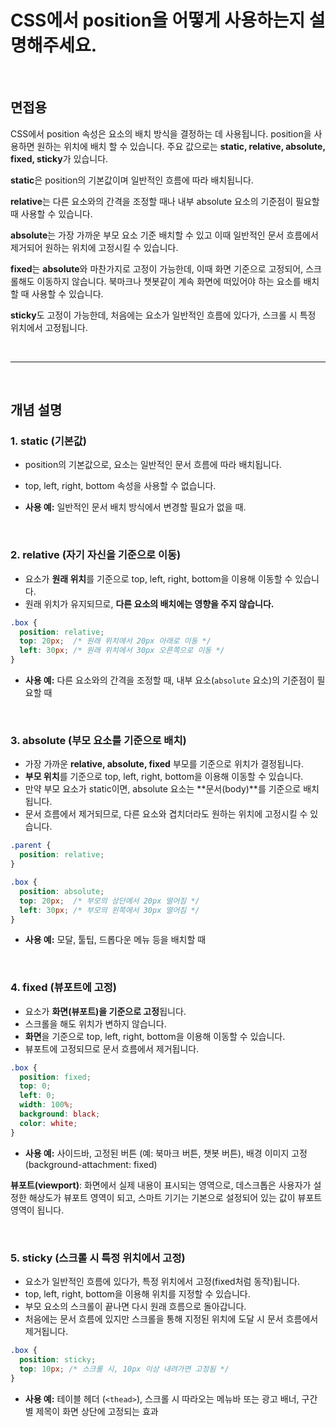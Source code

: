 # CSS에서 position을 어떻게 사용하는지 설명해주세요.

<br/>

## 면접용

CSS에서 position 속성은 요소의 배치 방식을 결정하는 데 사용됩니다. position을 사용하면 원하는 위치에 배치 할 수 있습니다. 주요 값으로는 **static, relative, absolute, fixed, sticky**가 있습니다.

**static**은 position의 기본값이며 일반적인 흐름에 따라 배치됩니다.

**relative**는 다른 요소와의 간격을 조정할 때나 내부 absolute 요소의 기준점이 필요할 때 사용할 수 있습니다.

**absolute**는 가장 가까운 부모 요소 기준 배치할 수 있고 이때 일반적인 문서 흐름에서 제거되어 원하는 위치에 고정시킬 수 있습니다.

**fixed**는 **absolute**와 마찬가지로 고정이 가능한데, 이때 화면 기준으로 고정되어, 스크롤해도 이동하지 않습니다. 북마크나 챗봇같이 계속 화면에 떠있어야 하는 요소를 배치할 때 사용할 수 있습니다.

**sticky**도 고정이 가능한데, 처음에는 요소가 일반적인 흐름에 있다가, 스크롤 시 특정 위치에서 고정됩니다.

<br/>
<hr/>
<br/>

## 개념 설명

### **1. static (기본값)**

- position의 기본값으로, 요소는 일반적인 문서 흐름에 따라 배치됩니다.
- top, left, right, bottom 속성을 사용할 수 없습니다.

- **사용 예:** 일반적인 문서 배치 방식에서 변경할 필요가 없을 때.

<br/>

### **2. relative (자기 자신을 기준으로 이동)**

- 요소가 **원래 위치**를 기준으로 top, left, right, bottom을 이용해 이동할 수 있습니다.
- 원래 위치가 유지되므로, **다른 요소의 배치에는 영향을 주지 않습니다.**

```css
.box {
  position: relative;
  top: 20px;  /* 원래 위치에서 20px 아래로 이동 */
  left: 30px; /* 원래 위치에서 30px 오른쪽으로 이동 */
}
```

- **사용 예:** 다른 요소와의 간격을 조정할 때, 내부 요소(`absolute` 요소)의 기준점이 필요할 때

<br/>

### **3. absolute (부모 요소를 기준으로 배치)**

- 가장 가까운 **relative, absolute, fixed** 부모를 기준으로 위치가 결정됩니다.
- **부모 위치**를 기준으로 top, left, right, bottom을 이용해 이동할 수 있습니다.
- 만약 부모 요소가 static이면, absolute 요소는 **문서(body)**를 기준으로 배치됩니다.
- 문서 흐름에서 제거되므로, 다른 요소와 겹치더라도 원하는 위치에 고정시킬 수 있습니다.

```css
.parent {
  position: relative;
}

.box {
  position: absolute;
  top: 20px;  /* 부모의 상단에서 20px 떨어짐 */
  left: 30px; /* 부모의 왼쪽에서 30px 떨어짐 */
}

```

- **사용 예:** 모달, 툴팁, 드롭다운 메뉴 등을 배치할 때

<br/>

### **4. fixed (뷰포트에 고정)**

- 요소가 **화면(뷰포트)을 기준으로 고정**됩니다.
- 스크롤을 해도 위치가 변하지 않습니다.
- **화면**을 기준으로 top, left, right, bottom을 이용해 이동할 수 있습니다.
- 뷰포트에 고정되므로 문서 흐름에서 제거됩니다.

```css
.box {
  position: fixed;
  top: 0;
  left: 0;
  width: 100%;
  background: black;
  color: white;
}
```

- **사용 예:** 사이드바, 고정된 버튼 (예: 북마크 버튼, 챗봇 버튼), 배경 이미지 고정 (background-attachment: fixed)

**뷰포트(viewport)**: 화면에서 실제 내용이 표시되는 영역으로, 데스크톱은 사용자가 설정한 해상도가 뷰포트 영역이 되고, 스마트 기기는 기본으로 설정되어 있는 값이 뷰포트 영역이 됩니다.

<br/>

### **5. sticky (스크롤 시 특정 위치에서 고정)**

- 요소가 일반적인 흐름에 있다가, 특정 위치에서 고정(fixed처럼 동작)됩니다.
- top, left, right, bottom을 이용해 위치를 지정할 수 있습니다.
- 부모 요소의 스크롤이 끝나면 다시 원래 흐름으로 돌아갑니다.
- 처음에는 문서 흐름에 있지만 스크롤을 통해 지정된 위치에 도달 시 문서 흐름에서 제거됩니다.

```css
.box {
  position: sticky;
  top: 10px; /* 스크롤 시, 10px 이상 내려가면 고정됨 */
}
```

- **사용 예:** 테이블 헤더 (`<thead>`), 스크롤 시 따라오는 메뉴바 또는 광고 배너, 구간별 제목이 화면 상단에 고정되는 효과